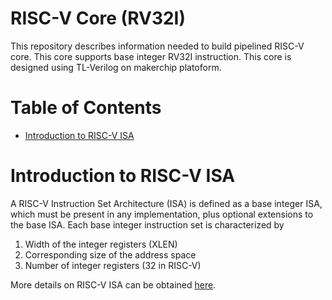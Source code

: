 # RISC-V Core (RV32I)

This repository describes information needed to build pipelined RISC-V core. This core supports base integer RV32I instruction. This core is designed using TL-Verilog on makerchip platoform.

# Table of Contents

- [Introduction to RISC-V ISA](RISC-V%20%Core%20%(RV32I)#Introduction%20%to%20%RISC-V%20%ISA)

# Introduction to RISC-V ISA

A RISC-V Instruction Set Architecture (ISA) is defined as a base integer ISA, which must be present in any implementation, plus optional extensions to the base ISA. Each base integer instruction set is characterized by

  1. Width of the integer registers (XLEN)
  2. Corresponding size of the address space
  3. Number of integer registers (32 in RISC-V)
  
More details on RISC-V ISA can be obtained [here](https://github.com/riscv/riscv-isa-manual/releases/download/draft-20200727-8088ba4/riscv-spec.pdf).
